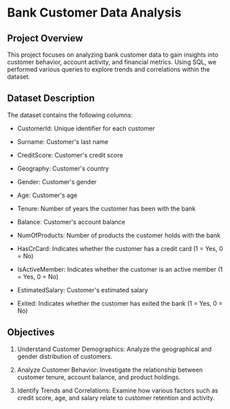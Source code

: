 # Bank Customer Data Analysis

## Project Overview
This project focuses on analyzing bank customer data to gain insights into customer behavior, account activity, and financial metrics. Using SQL, we performed various queries to explore trends and correlations within the dataset.

## Dataset Description
The dataset contains the following columns:

- CustomerId: Unique identifier for each customer

- Surname: Customer's last name

- CreditScore: Customer's credit score

- Geography: Customer's country

- Gender: Customer's gender

- Age: Customer's age

- Tenure: Number of years the customer has been with the bank

- Balance: Customer's account balance

- NumOfProducts: Number of products the customer holds with the bank

- HasCrCard: Indicates whether the customer has a credit card (1 = Yes, 0 = No)

- IsActiveMember: Indicates whether the customer is an active member (1 = Yes, 0 = No)

- EstimatedSalary: Customer's estimated salary

- Exited: Indicates whether the customer has exited the bank (1 = Yes, 0 = No)

## Objectives

1. Understand Customer Demographics: Analyze the geographical and gender distribution of customers.

2. Analyze Customer Behavior: Investigate the relationship between customer tenure, account balance, and product holdings.

3. Identify Trends and Correlations: Examine how various factors such as credit score, age, and salary relate to customer retention and activity.

